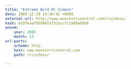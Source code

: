 ```yaml
---
title: "Extreme Wild RC Videos"
date: 2005-12-29 14:36:42 +0000
external-url: http://www.monsterrccentral.com/rcvideos/
hash: bd37eaa795998fa732accfc2989a69b6
annum:
    year: 2005
    month: 12
url-parts:
    scheme: http
    host: www.monsterrccentral.com
    path: /rcvideos/

---
```



